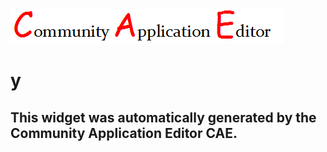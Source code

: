 ![CAE](https://github.com/patricia-cae/frontendComponent-115/blob/gh-pages/img/logo.png)  

y
===================


This widget was automatically generated by the Community Application Editor CAE.  
---------------

